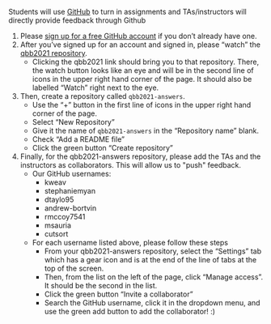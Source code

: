 Students will use [GitHub](http://github.com/) to turn in assignments and TAs/instructors will directly provide feedback through Github

1. Please [sign up for a free GitHub account](https://github.com/signup?ref_cta=Sign+up&ref_loc=header+logged+out&ref_page=%2F&source=header-home) if you don’t already have one.
2. After you’ve signed up for an account and signed in, please “watch” the [qbb2021 repository](https://github.com/bxlab/qbb2021/blob/main/README.md).  
    * Clicking the qbb2021 link should bring you to that repository. There, the watch button looks like an eye and will be in the second line of icons in the upper right hand corner of the page. It should also be labelled “Watch” right next to the eye.
3. Then, create a repository called `qbb2021-answers`.
    * Use the “+” button in the first line of icons in the upper right hand corner of the page.
    * Select “New Repository”
    * Give it the name of `qbb2021-answers` in the “Repository name” blank. 
    * Check “Add a README file”
    * Click the green button “Create repository”
4. Finally, for the qbb2021-answers repository, please add the TAs and the instructors as collaborators. This will allow us to "push" feedback.
    * Our GitHub usernames:
      * kweav
      * stephaniemyan
      * dtaylo95
      * andrew-bortvin
      * rmccoy7541
      * msauria
      * cutsort
   * For each username listed above, please follow these steps
      * From your qbb2021-answers repository, select the “Settings” tab which has a gear icon and is at the end of the line of tabs at the top of the screen.
      * Then, from the list on the left of the page, click “Manage access”. It should be the second in the list.
      * Click the green button “Invite a collaborator” 
      * Search the GitHub username, click it in the dropdown menu, and use the green add button to add the collaborator! :) 

